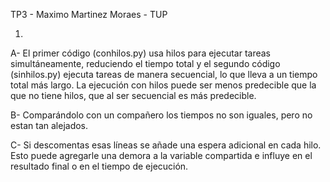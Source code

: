 TP3 - Maximo Martinez Moraes - TUP

1)

A- El primer código (conhilos.py) usa hilos para ejecutar tareas simultáneamente, reduciendo el tiempo total y el segundo código (sinhilos.py) ejecuta tareas de manera secuencial, lo que lleva a un tiempo total más largo. La ejecución con hilos puede ser menos predecible que la que no tiene hilos, que al ser secuencial es más predecible.

B- Comparándolo con un compañero los tiempos no son iguales, pero no estan tan alejados.

C- Si descomentas esas líneas se añade una espera adicional en cada hilo. Esto puede agregarle una demora a la variable compartida e influye en el resultado final o en el tiempo de ejecución.
